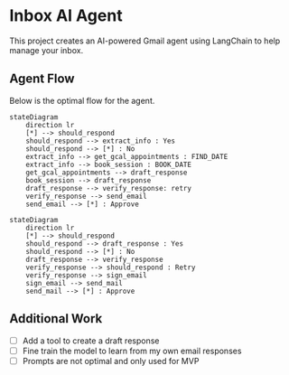 # Inbox AI Agent

This project creates an AI-powered Gmail agent using LangChain to help manage your inbox.

## Agent Flow

Below is the optimal flow for the agent.

```mermaid
stateDiagram
    direction lr
    [*] --> should_respond
    should_respond --> extract_info : Yes
    should_respond --> [*] : No
    extract_info --> get_gcal_appointments : FIND_DATE
    extract_info --> book_session : BOOK_DATE
    get_gcal_appointments --> draft_response
    book_session --> draft_response
    draft_response --> verify_response: retry
    verify_response --> send_email
    send_email --> [*] : Approve
```

```
stateDiagram
    direction lr
    [*] --> should_respond
    should_respond --> draft_response : Yes
    should_respond --> [*] : No
    draft_response --> verify_response
    verify_response --> should_respond : Retry
    verify_response --> sign_email
    sign_email --> send_mail
    send_mail --> [*] : Approve
```

## Additional Work

- [ ] Add a tool to create a draft response
- [ ] Fine train the model to learn from my own email responses
- [ ] Prompts are not optimal and only used for MVP
